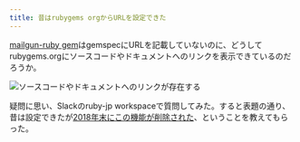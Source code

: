```yaml
---
title: 昔はrubygems orgからURLを設定できた
---
```

[mailgun-ruby gem](https://rubygems.org/gems/mailgun-ruby)はgemspecにURLを記載していないのに、どうしてrubygems.orgにソースコードやドキュメントへのリンクを表示できているのだろうか。

![](https://lh6.googleusercontent.com/RBprNpMZVVXzUGJKvNxUZHd3ItjWqFHvUzIebFBDdnF21HR95fEnXdqfhA2NmbbjgvCsRD0Qp8jwT0no5GJ5fM2s-2Ur6TngFNEv5Maqd6zsBXeneekCvR8DI3JNL3XgYp8J6fcAITkU8QGFwibp94agJNriwZvvE6vV-W1S980oYcuNsSKWm0FBDyT6 "ソースコードやドキュメントへのリンクが存在する")

疑問に思い、Slackのruby-jp workspaceで質問してみた。すると表題の通り、昔は設定できたが[2018年末にこの機能が削除された](https://github.com/rubygems/rubygems.org/pull/1815)、ということを教えてもらった。

